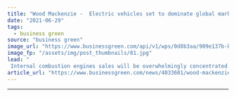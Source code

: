 ```yaml
---
title: "Wood Mackenzie -  Electric vehicles set to dominate global market"
date: "2021-06-29"
tags: 
  - business green
source: "business green"
image_url: "https://www.businessgreen.com/api/v1/wps/0d8b3aa/909e137b-bd9c-4c70-9450-f6971ad88b4d/6/iStock-513106144-185x114.jpg"
image_fp: "/assets/img/post_thumbnails/81.jpg"
lead: "
 Internal combustion engines sales will be overwhelmingly concentrated in Africa, Middle East, Latin America, and Russia, report predicts, as electrification abounds in Europe, US and China. ..."
article_url: "https://www.businessgreen.com/news/4033601/wood-mackenzie-electric-vehicles-set-dominate-global-market"
---
```


---
